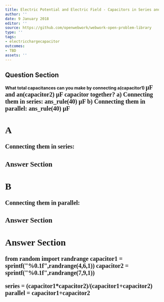 ```yaml
---
title: Electric Potential and Electric Field - Capacitors in Series and Parallel
author: ''
date: 9 January 2018
editor: ''
source: https://github.com/openwebwork/webwork-open-problem-library
type: ''
tags:
- electricchargecapacitor
outcomes:
- TBD
assets: ''
---
```


## Question Section 

<b>
What total capacitances can you make by connecting a(capacitor1) <span style="font-family: 'Times'; font-size: 20px";>&mu;F<span> and an(capacitor2) <span style="font-family: 'Times'; font-size: 20px";>&mu;F<span> capacitor together?
a) Connecting them in series:
ans_rule(40) <span style="font-family: 'Times'; font-size: 20px";>&mu;F<span>
b) Connecting them in parallel:
ans_rule(40) <span style="font-family: 'Times'; font-size: 20px";>&mu;F<span>

## A
Connecting them in series:
### Answer Section
## B
Connecting them in parallel:
### Answer Section


## Answer Section

from random import randrange
capacitor1 = sprintf("%0.1f",randrange(4,6,1))
capacitor2 = sprintf("%0.1f",randrange(7,9,1))

series = (capacitor1*capacitor2)/(capacitor1+capacitor2)
parallel = capacitor1+capacitor2